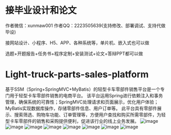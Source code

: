 # 接毕业设计和论文
作者微信：xunmaw001  作者QQ：2223505639(支持修改、部署调试、支持代做毕设)

接网站设计、小程序、H5、APP、各种系统等，单片机、嵌入式也可以做

选题+开题报告+任务书+程序定制+安装测试+论文+答辩PPT都可以做
# Light-truck-parts-sales-platform
基于SSM（Spring+SpringMVC+MyBatis）的轻型卡车零部件销售平台是一个专门用于轻型卡车零部件销售的电商平台。  该平台运用Spring进行依赖注入和事务管理，确保系统的可靠性；SpringMVC处理请求和页面展示，优化用户体验；MyBatis实现数据库操作，存储零部件信息、用户订单等。  此平台具有零部件展示、搜索筛选、购物车功能、订单管理等，方便用户查找和购买所需零部件，为轻型卡车零部件的销售和采购提供便利，促进该行业的线上业务发展。
![image](https://github.com/user-attachments/assets/4bc72df7-2c97-4c2f-a7be-582c85555a7f)
![image](https://github.com/user-attachments/assets/8011db86-95a8-4db1-952a-01ed4566e58c)
![image](https://github.com/user-attachments/assets/80c21d74-2451-45a3-8da8-438027699add)
![image](https://github.com/user-attachments/assets/2ebb1a01-ecac-412f-b5ea-fcaa8de2bb46)
![image](https://github.com/user-attachments/assets/6b506259-e14e-4372-b378-9939b21f4d4f)
![image](https://github.com/user-attachments/assets/e667c888-28d6-4139-b1d0-eb3cc351a23a)
![image](https://github.com/user-attachments/assets/697f344d-f083-4e75-aa1b-80823b49b16d)
![image](https://github.com/user-attachments/assets/235bfa83-d542-4c26-837f-082fc6aa17e9)
